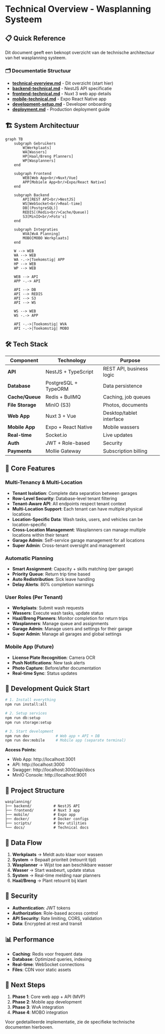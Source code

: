 # Technical Overview - Wasplanning Systeem

## 📋 Quick Reference

Dit document geeft een beknopt overzicht van de technische architectuur van het wasplanning systeem.

### 🗂️ Documentatie Structuur

- **[technical-overview.md](./technical-overview.md)** - Dit overzicht (start hier)
- **[backend-technical.md](./backend-technical.md)** - NestJS API specificatie
- **[frontend-technical.md](./frontend-technical.md)** - Nuxt 3 web app details
- **[mobile-technical.md](./mobile-technical.md)** - Expo React Native app
- **[development-setup.md](./development-setup.md)** - Developer onboarding
- **[deployment.md](./deployment.md)** - Production deployment guide

## 🏗️ System Architectuur

```mermaid
graph TB
    subgraph Gebruikers
        W[Werkplaats]
        WA[Wassers]
        HP[Haal/Breng Planners]
        WP[Wasplanners]
    end
    
    subgraph Frontend
        WEB[Web App<br/>Nuxt/Vue]
        APP[Mobiele App<br/>Expo/React Native]
    end
    
    subgraph Backend
        API[REST API<br/>NestJS]
        WS[WebSocket<br/>Real-time]
        DB[(PostgreSQL)]
        REDIS[(Redis<br/>Cache/Queue)]
        S3[MinIO<br/>Foto's]
    end
    
    subgraph Integraties
        WVA[WvA Planning]
        MOBO[MOBO Werkplaats]
    end
    
    W --> WEB
    WA --> WEB
    WA -.->|Toekomstig| APP
    HP --> WEB
    WP --> WEB
    
    WEB --> API
    APP -.-> API
    
    API --> DB
    API --> REDIS
    API --> S3
    API --> WS
    
    WS --> WEB
    WS -.-> APP
    
    API -.->|Toekomstig| WVA
    API -.->|Toekomstig| MOBO
```

## 🛠️ Tech Stack

| Component | Technology | Purpose |
|-----------|------------|---------|
| **API** | NestJS + TypeScript | REST API, business logic |
| **Database** | PostgreSQL + TypeORM | Data persistence |
| **Cache/Queue** | Redis + BullMQ | Caching, job queues |
| **File Storage** | MinIO (S3) | Photos, documents |
| **Web App** | Nuxt 3 + Vue | Desktop/tablet interface |
| **Mobile App** | Expo + React Native | Mobile wassers |
| **Real-time** | Socket.io | Live updates |
| **Auth** | JWT + Role-based | Security |
| **Payments** | Mollie Gateway | Subscription billing |

## 🎯 Core Features

### Multi-Tenancy & Multi-Location
- **Tenant Isolation**: Complete data separation between garages
- **Row-Level Security**: Database-level tenant filtering
- **Tenant-Aware API**: All endpoints respect tenant context
- **Multi-Location Support**: Each tenant can have multiple physical locations
- **Location-Specific Data**: Wash tasks, users, and vehicles can be location-specific
- **Cross-Location Management**: Wasplanners can manage multiple locations within their tenant
- **Garage Admin**: Self-service garage management for all locations
- **Super Admin**: Cross-tenant oversight and management

### Automatic Planning
- **Smart Assignment**: Capacity + skills matching (per garage)
- **Priority Queue**: Return trip time based
- **Auto Redistribution**: Sick leave handling
- **Delay Alerts**: 80% completion warnings

### User Roles (Per Tenant)
- **Werkplaats**: Submit wash requests
- **Wassers**: Execute wash tasks, update status
- **Haal/Breng Planners**: Monitor completion for return trips  
- **Wasplanners**: Manage queue and assignments
- **Garage Admin**: Manage users and settings for their garage
- **Super Admin**: Manage all garages and global settings

### Mobile App (Future)
- **License Plate Recognition**: Camera OCR
- **Push Notifications**: New task alerts
- **Photo Capture**: Before/after documentation
- **Real-time Sync**: Status updates

## 🚀 Development Quick Start

```bash
# 1. Install everything
npm run install:all

# 2. Setup services
npm run db:setup
npm run storage:setup

# 3. Start development
npm run dev            # Web app + API + DB
npm run dev:mobile     # Mobile app (separate terminal)
```

**Access Points:**
- Web App: http://localhost:3001
- API: http://localhost:3000
- Swagger: http://localhost:3000/api/docs
- MinIO Console: http://localhost:9001

## 📂 Project Structure

```
wasplanning/
├── backend/          # NestJS API
├── frontend/         # Nuxt 3 app  
├── mobile/           # Expo app
├── docker/           # Docker configs
├── scripts/          # Dev utilities
└── docs/             # Technical docs
```

## 🔄 Data Flow

1. **Werkplaats** → Meldt auto klaar voor wassen
2. **System** → Bepaalt prioriteit (retourrit tijd)
3. **Wasplanner** → Wijst toe aan beschikbare wasser
4. **Wasser** → Start wasbeurt, update status
5. **System** → Real-time melding naar planners
6. **Haal/Breng** → Plant retourrit bij klant

## 🔐 Security

- **Authentication**: JWT tokens
- **Authorization**: Role-based access control
- **API Security**: Rate limiting, CORS, validation
- **Data**: Encrypted at rest and transit

## 📊 Performance

- **Caching**: Redis voor frequent data
- **Database**: Optimized queries, indexing
- **Real-time**: WebSocket connections
- **Files**: CDN voor static assets

## 🎯 Next Steps

1. **Phase 1**: Core web app + API (MVP)
2. **Phase 2**: Mobile app development
3. **Phase 3**: WvA integration
4. **Phase 4**: MOBO integration

Voor gedetailleerde implementatie, zie de specifieke technische documenten hierboven.